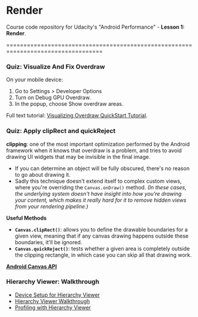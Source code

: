 # Render
Course code repository for Udacity's "Android Performance" - **Lesson 1: Render**.

==================================================================================

### Quiz: Visualize And Fix Overdraw
On your mobile device:

1. Go to Settings > Developer Options 
2. Turn on Debug GPU Overdraw. 
3. In the popup, choose Show overdraw areas.

Full text tutorial: [Visualizing Overdraw QuickStart Tutorial](https://developer.android.com/studio/profile/dev-options-overdraw.html).

### Quiz: Apply clipRect and quickReject
**clipping**: one of the most important optimization performed by the Android framework when it knows that overdraw is a problem, and tries to avoid drawing UI widgets that may be invisible in the final image. 
- If you can determine an object will be fully obscured, there's no reason to go about drawing it.
- Sadly this technique doesn't extend itself to complex custom views, where you're overriding the `Canvas.onDraw()` method. _(In these cases, the underlying system doesn't have insight into how you're drawing your content, which makes it really hard for it to remove hidden views from your rendering pipeline.)_

**Useful Methods**
- **`Canvas.clipRect()`**: allows you to define the drawable boundaries for a given view, meaning that if any canvas drawing happens outside these boundaries, it'll be ignored.
- **`Canvas.quickReject()`**: tests whether a given area is completely outside the clipping rectangle, in which case you can skip all that drawing work.

**[Android Canvas API](https://developer.android.com/reference/android/graphics/Canvas.html)**

### Hierarchy Viewer: Walkthrough
- [Device Setup for Hierarchy Viewer](https://developer.android.com/studio/profile/hierarchy-viewer-setup.html)
- [Hierarchy Viewer Walkthrough](https://developer.android.com/studio/profile/hierarchy-viewer-walkthru.html)
- [Profiling with Hierarchy Viewer](https://developer.android.com/studio/profile/hierarchy-viewer-results-walkthru.html)
